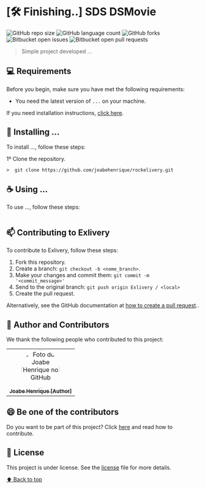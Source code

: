 # [:hammer_and_wrench: Finishing..] SDS DSMovie

![GitHub repo size](https://img.shields.io/github/repo-size/joabehenrique/rockelivery?style=flat)
![GitHub language count](https://img.shields.io/github/languages/count/joabehenrique/rockelivery?style=flat)
![GitHub forks](https://img.shields.io/github/forks/joabehenrique/rockelivery?style=flat)
![Bitbucket open issues](https://img.shields.io/bitbucket/issues/joabehenrique/rockelivery?style=flat)
![Bitbucket open pull requests](https://img.shields.io/bitbucket/pr-raw/joabehenrique/rockelivery?style=flat)

> Simple project developed ...

## 💻 Requirements

Before you begin, make sure you have met the following requirements:

- You need the latest version of `...` on your machine.

If you need installation instructions, [click here]("...").

## 🚀 Installing ...

To install ..., follow these steps:

1º Clone the repository.

```
>  git clone https://github.com/joabehenrique/rockelivery.git
```

## ☕ Using ...

To use ..., follow these steps:

```

```

## 📫 Contributing to Exlivery

To contribute to Exlivery, follow these steps:

1. Fork this repository.
2. Create a branch: `git checkout -b <nome_branch>`.
3. Make your changes and commit them: `git commit -m '<commit_message>'`
4. Send to the original branch: `git push origin Exlivery / <local>`
5. Create the pull request.

Alternatively, see the GitHub documentation at [how to create a pull request](https://help.github.com/en/github/collaborating-with-issues-and-pull-requests/creating-a-pull-request)..

## 🤝 Author and Contributors

We thank the following people who contributed to this project:

<table>
  <tr>
    <td align="center">
      <a href="https://github.com/joabehenrique">
        <img src="https://avatars3.githubusercontent.com/u/64988299" width="100px" style="border-radius: 90px" alt="Foto do Joabe Henrique no GitHub"/><br>
        <sub>
          <b>Joabe Henrique [Author]</b>
        </sub>
      </a>
    </td>
  </tr>
</table>

## 😄 Be one of the contributors<br>

Do you want to be part of this project? Click [here](https://github.com/joabehenrique/rockelivery/blob/master/CONTRIBUTING.md) and read how to contribute.

## 📝 License

This project is under license. See the [license](https://github.com/joabehenrique/rockelivery/blob/master/LICENSE.md) file for more details.

[⬆ Back to top](#SDSDSMovie)<br>
